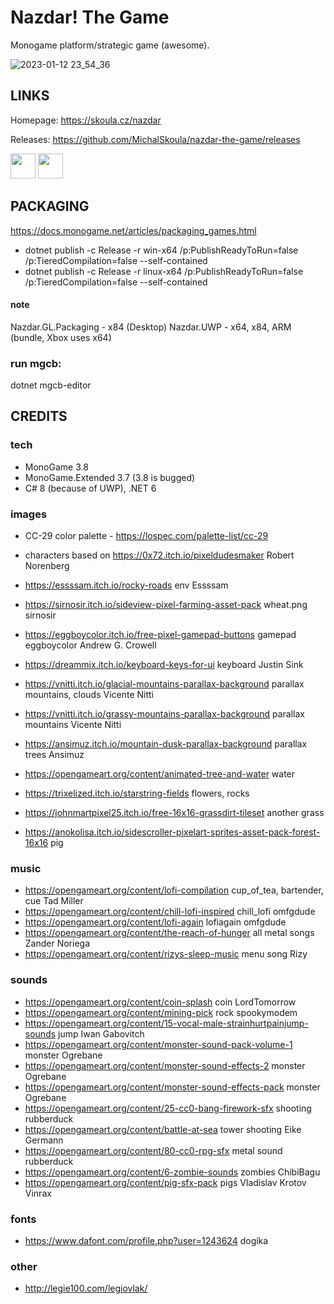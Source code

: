 ﻿# Nazdar! The Game

Monogame platform/strategic game (awesome).

![2023-01-12 23_54_36](https://user-images.githubusercontent.com/5922575/212499276-5196677c-db42-419e-b9bc-d9791709fc19.png)

## LINKS

Homepage: https://skoula.cz/nazdar

Releases: https://github.com/MichalSkoula/nazdar-the-game/releases

<a href="https://www.buymeacoffee.com/mskoula"><img src="https://www.buymeacoffee.com/assets/img/guidelines/download-assets-sm-1.svg" height="40"></a>
<a href="https://paypal.me/truehipstercz?country.x=CZ&locale.x=en_US"><img src="https://raw.githubusercontent.com/andreostrovsky/donate-with-paypal/master/blue.svg" height="40"></a>

## PACKAGING

https://docs.monogame.net/articles/packaging_games.html

* dotnet publish -c Release -r win-x64 /p:PublishReadyToRun=false /p:TieredCompilation=false --self-contained
* dotnet publish -c Release -r linux-x64 /p:PublishReadyToRun=false /p:TieredCompilation=false --self-contained

#### note ####
Nazdar.GL.Packaging - x84 (Desktop)
Nazdar.UWP - x64, x84, ARM (bundle, Xbox uses x64)

### run mgcb: ###

dotnet mgcb-editor

## CREDITS 

### tech

* MonoGame 3.8
* MonoGame.Extended 3.7 (3.8 is bugged)
* C# 8 (because of UWP), .NET 6

### images
* CC-29 color palette - https://lospec.com/palette-list/cc-29
* characters based on https://0x72.itch.io/pixeldudesmaker  Robert Norenberg
* https://essssam.itch.io/rocky-roads env Essssam
* https://sirnosir.itch.io/sideview-pixel-farming-asset-pack wheat.png sirnosir
* https://eggboycolor.itch.io/free-pixel-gamepad-buttons gamepad eggboycolor Andrew G. Crowell
* https://dreammix.itch.io/keyboard-keys-for-ui keyboard Justin Sink
* https://vnitti.itch.io/glacial-mountains-parallax-background parallax mountains, clouds Vicente Nitti
* https://vnitti.itch.io/grassy-mountains-parallax-background parallax mountains Vicente Nitti
* https://ansimuz.itch.io/mountain-dusk-parallax-background parallax trees Ansimuz
* https://opengameart.org/content/animated-tree-and-water water

* https://trixelized.itch.io/starstring-fields flowers, rocks
* https://johnmartpixel25.itch.io/free-16x16-grassdirt-tileset another grass
* https://anokolisa.itch.io/sidescroller-pixelart-sprites-asset-pack-forest-16x16 pig

### music
* https://opengameart.org/content/lofi-compilation cup_of_tea, bartender, cue Tad Miller
* https://opengameart.org/content/chill-lofi-inspired chill_lofi omfgdude
* https://opengameart.org/content/lofi-again lofiagain omfgdude
* https://opengameart.org/content/the-reach-of-hunger all metal songs Zander Noriega
* https://opengameart.org/content/rizys-sleep-music menu song Rizy

### sounds
* https://opengameart.org/content/coin-splash coin LordTomorrow
* https://opengameart.org/content/mining-pick rock spookymodem
* https://opengameart.org/content/15-vocal-male-strainhurtpainjump-sounds jump Iwan Gabovitch
* https://opengameart.org/content/monster-sound-pack-volume-1 monster Ogrebane
* https://opengameart.org/content/monster-sound-effects-2 monster Ogrebane
* https://opengameart.org/content/monster-sound-effects-pack monster Ogrebane
* https://opengameart.org/content/25-cc0-bang-firework-sfx shooting rubberduck
* https://opengameart.org/content/battle-at-sea tower shooting Eike Germann
* https://opengameart.org/content/80-cc0-rpg-sfx metal sound rubberduck
* https://opengameart.org/content/6-zombie-sounds zombies ChibiBagu
* https://opengameart.org/content/pig-sfx-pack pigs Vladislav Krotov Vinrax

### fonts
* https://www.dafont.com/profile.php?user=1243624 dogika

### other
* http://legie100.com/legiovlak/
